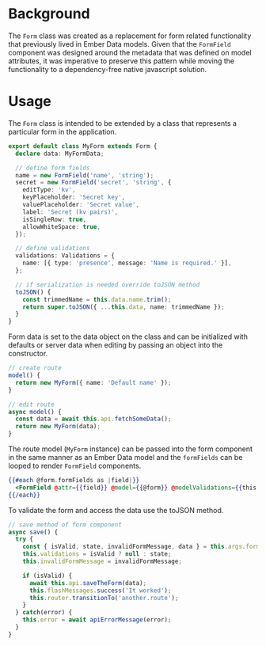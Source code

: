 # Background

The `Form` class was created as a replacement for form related functionality
that previously lived in Ember Data models. Given that the `FormField` component
was designed around the metadata that was defined on model attributes, it was
imperative to preserve this pattern while moving the functionality to a dependency-free
native javascript solution.

# Usage

The `Form` class is intended to be extended by a class that represents a particular form
in the application.

```ts
export default class MyForm extends Form {
  declare data: MyFormData;

  // define form fields
  name = new FormField('name', 'string');
  secret = new FormField('secret', 'string', {
    editType: 'kv',
    keyPlaceholder: 'Secret key',
    valuePlaceholder: 'Secret value',
    label: 'Secret (kv pairs)',
    isSingleRow: true,
    allowWhiteSpace: true,
  });

  // define validations
  validations: Validations = {
    name: [{ type: 'presence', message: 'Name is required.' }],
  };

  // if serialization is needed override toJSON method
  toJSON() {
    const trimmedName = this.data.name.trim();
    return super.toJSON({ ...this.data, name: trimmedName });
  }
}
```

Form data is set to the data object on the class and can be initialized
with defaults or server data when editing by passing an object into the constructor.

```ts
// create route
model() {
  return new MyForm({ name: 'Default name' });
}

// edit route
async model() {
  const data = await this.api.fetchSomeData();
  return new MyForm(data);
}
```

The route model (`MyForm` instance) can be passed into the form component in
the same manner as an Ember Data model and the `formFields` can be looped
to render `FormField` components.

```hbs
{{#each @form.formFields as |field|}}
  <FormField @attr={{field}} @model={{@form}} @modelValidations={{this.validations}} />
{{/each}}
```

To validate the form and access the data use the toJSON method.

```ts
// save method of form component
async save() {
  try {
    const { isValid, state, invalidFormMessage, data } = this.args.form.toJSON();
    this.validations = isValid ? null : state;
    this.invalidFormMessage = invalidFormMessage;

    if (isValid) {
      await this.api.saveTheForm(data);
      this.flashMessages.success('It worked');
      this.router.transitionTo('another.route');
    }
  } catch(error) {
    this.error = await apiErrorMessage(error);
  }
}
```
